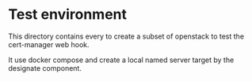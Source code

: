 # Test environment

This directory contains every to create a subset of openstack to test the cert-manager web hook.

It use docker compose and create a local named server target by the designate component.

